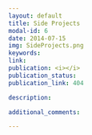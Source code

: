 ```yaml
---
layout: default
title: Side Projects
modal-id: 6
date: 2014-07-15
img: SideProjects.png
keywords: 
link: 
publication: <i></i>
publication_status: 
publication_link: 404

description: 

additional_comments: 

---
```

